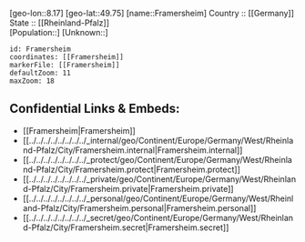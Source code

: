 ﻿---
location: [49.75,8.17] 
mapzoom: [7,12] 
mapmarker: city 
type: City
tags:
- geo/City


SpocWebEntityId: 30225
isDeleted: false
confidential: public

---
[geo-lon::8.17] 
[geo-lat::49.75] 
[name::Framersheim] 
Country :: [[Germany]]  
State :: [[Rheinland-Pfalz]]  
[Population::] 
[Unknown::] 


```leaflet
id: Framersheim
coordinates: [[Framersheim]] 
markerFile: [[Framersheim]] 
defaultZoom: 11 
maxZoom: 18
```


## Confidential Links & Embeds: 
- [[Framersheim|Framersheim]]  
- [[../../../../../../../../_internal/geo/Continent/Europe/Germany/West/Rheinland-Pfalz/City/Framersheim.internal|Framersheim.internal]] 
- [[../../../../../../../../_protect/geo/Continent/Europe/Germany/West/Rheinland-Pfalz/City/Framersheim.protect|Framersheim.protect]] 
- [[../../../../../../../../_private/geo/Continent/Europe/Germany/West/Rheinland-Pfalz/City/Framersheim.private|Framersheim.private]] 
- [[../../../../../../../../_personal/geo/Continent/Europe/Germany/West/Rheinland-Pfalz/City/Framersheim.personal|Framersheim.personal]] 
- [[../../../../../../../../_secret/geo/Continent/Europe/Germany/West/Rheinland-Pfalz/City/Framersheim.secret|Framersheim.secret]] 
